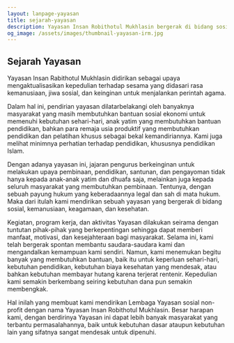 ```yaml
---
layout: lanpage-yayasan
title: sejarah-yayasan
description: Yayasan Insan Robithotul Mukhlasin bergerak di bidang sosial & kemanusiaan, fokus membantu sesama dengan program pendidikan, kesehatan, dan pemberdayaan masyarakat kurang mampu di Bandung.
og_image: /assets/images/thumbnail-yayasan-irm.jpg
---
```


<section id="sejarah-yayasan" class="history-section">
    <div class="container">
        <div class="history-header">
            <h2>Sejarah Yayasan</h2>
        </div>
        <div class="history-content">
            <p>
                Yayasan Insan Rabithotul Mukhlasin didirikan sebagai upaya mengaktualisasikan kepedulian terhadap sesama yang didasari rasa kemanusiaan, jiwa sosial, dan keinginan untuk menjalankan perintah agama.
            </p>
            <p>
                Dalam hal ini, pendirian yayasan dilatarbelakangi oleh banyaknya masyarakat yang masih membutuhkan bantuan sosial ekonomi untuk memenuhi kebutuhan sehari-hari, anak yatim yang membutuhkan bantuan pendidikan, bahkan para remaja usia produktif yang membutuhkan pendidikan dan pelatihan khusus sebagai bekal kemandiriannya. Kami juga melihat minimnya perhatian terhadap pendidikan, khususnya pendidikan Islam.
            </p>
            <p>
                Dengan adanya yayasan ini, jajaran pengurus berkeinginan untuk melakukan upaya pembinaan, pendidikan, santunan, dan pengayoman tidak hanya kepada anak-anak yatim dan dhuafa saja, melainkan juga kepada seluruh masyarakat yang membutuhkan pembinaan. Tentunya, dengan sebuah payung hukum yang keberadaannya legal dan sah di mata hukum. Maka dari itulah kami mendirikan sebuah yayasan yang bergerak di bidang sosial, kemanusiaan, keagamaan, dan kesehatan.
            </p>
            <p>
                Kegiatan, program kerja, dan aktivitas Yayasan dilakukan seirama dengan tuntutan pihak-pihak yang berkepentingan sehingga dapat memberi manfaat, motivasi, dan kesejahteraan bagi masyarakat. Selama ini, kami telah bergerak spontan membantu saudara-saudara kami dan mengandalkan kemampuan kami sendiri. Namun, kami menemukan begitu banyak yang membutuhkan bantuan, baik itu untuk keperluan sehari-hari, kebutuhan pendidikan, kebutuhan biaya kesehatan yang mendesak, atau bahkan kebutuhan membayar hutang karena terjerat rentenir. Kepedulian kami semakin berkembang seiring kebutuhan dana pun semakin membengkak.
            </p>
            <p>
                Hal inilah yang membuat kami mendirikan Lembaga Yayasan sosial non-profit dengan nama Yayasan Insan Robithotul Mukhlasin. Besar harapan kami, dengan berdirinya Yayasan ini dapat lebih banyak masyarakat yang terbantu permasalahannya, baik untuk kebutuhan dasar ataupun kebutuhan lain yang sifatnya sangat mendesak untuk dipenuhi.
            </p>
        </div>
    </div>
</section>

